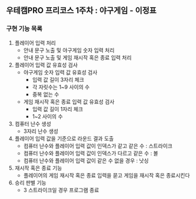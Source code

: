 ## 우테캠PRO 프리코스 1주차 : 야구게임 - 이정표 
### 구현 기능 목록 
1. 플레이어 입력 처리
   - 안내 문구 노출 및 야구게임 숫자 입력 처리
   - 안내 문구 노출 및 게임 재시작 혹은 종료 입력 처리
2. 플레이어 입력 값 유효성 검사
   - 야구게임 숫자 입력 값 유효성 검사
     - 입력 값 길이 3자리 체크 
     - 각 자릿수는 1~9 사이의 수
     - 중복 없는 수
   - 게임 재시작 혹은 종료 입력 값 유효성 검사
     - 입력 값 길이 1자리 체크
     - 1~2 사이의 수
3. 컴퓨터 난수 생성
    - 3자리 난수 생성
4. 플레이어 입력 값을 기준으로 라운드 결과 도출
    - 컴퓨터 난수와 플레이어 입력 값이 인덱스가 같고 같은 수 : 스트라이크
    - 컴퓨터 난수와 플레이어 입력 값이 인덱스가 다르고 같은 수 : 볼
    - 컴퓨터 난수와 플레이어 입력 값이 같은 수 없을 경우 : 낫싱
5. 재시작 혹은 종료 기능
   - 플레이어의 게임 재시작 혹은 종료 입력을 묻고 게임을 재시작 혹은 종료시킨다
6. 승리 판별 기능 
   - 3 스트라이크일 경우 프로그램 종료

